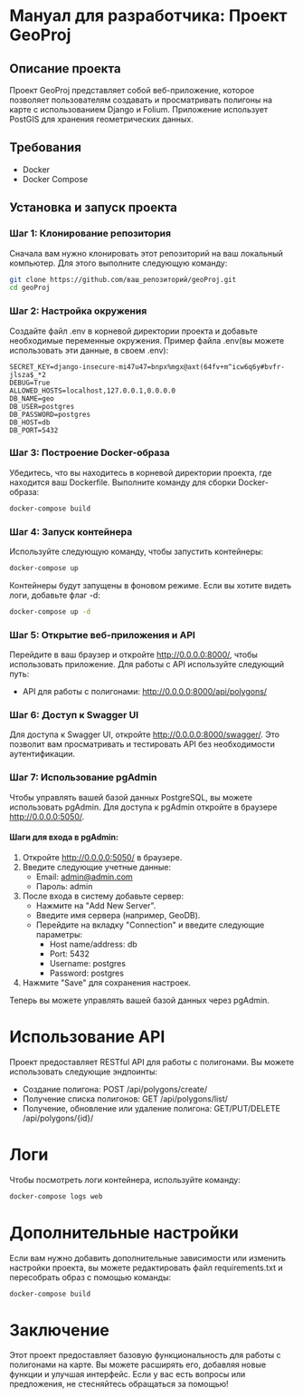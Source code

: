 # Мануал для разработчика: Проект GeoProj

## Описание проекта
Проект GeoProj представляет собой веб-приложение, которое позволяет пользователям создавать и просматривать полигоны 
на карте с использованием Django и Folium. Приложение использует PostGIS для хранения геометрических данных.

## Требования

- Docker
- Docker Compose 

## Установка и запуск проекта

### Шаг 1: Клонирование репозитория

Сначала вам нужно клонировать этот репозиторий на ваш локальный компьютер. Для этого выполните следующую команду:

```bash
git clone https://github.com/ваш_репозиторий/geoProj.git
cd geoProj
```

### Шаг 2: Настройка окружения

Создайте файл .env в корневой директории проекта и добавьте необходимые переменные окружения. Пример файла .env(вы можете использовать эти данные, в своем .env):

```
SECRET_KEY=django-insecure-mi47u47=bnpx%mgx@axt(64fv+m^icw6q6y#bvfr-jlsza$_*2
DEBUG=True
ALLOWED_HOSTS=localhost,127.0.0.1,0.0.0.0
DB_NAME=geo
DB_USER=postgres
DB_PASSWORD=postgres
DB_HOST=db
DB_PORT=5432
```

### Шаг 3: Построение Docker-образа

Убедитесь, что вы находитесь в корневой директории проекта, где находится ваш Dockerfile. Выполните команду для сборки Docker-образа:

```bash
docker-compose build
```

### Шаг 4: Запуск контейнера

Используйте следующую команду, чтобы запустить контейнеры:

```bash
docker-compose up
```

Контейнеры будут запущены в фоновом режиме. Если вы хотите видеть логи, добавьте флаг -d:

```bash
docker-compose up -d
```
### Шаг 5: Открытие веб-приложения и API

Перейдите в ваш браузер и откройте http://0.0.0.0:8000/, чтобы использовать приложение. Для работы с API используйте следующий путь:
- API для работы с полигонами: http://0.0.0.0:8000/api/polygons/

### Шаг 6: Доступ к Swagger UI

Для доступа к Swagger UI, откройте http://0.0.0.0:8000/swagger/. Это позволит вам просматривать и тестировать API без необходимости аутентификации.

### Шаг 7: Использование pgAdmin

Чтобы управлять вашей базой данных PostgreSQL, вы можете использовать pgAdmin. Для доступа к pgAdmin откройте в браузере http://0.0.0.0:5050/.

#### Шаги для входа в pgAdmin:
1. Откройте http://0.0.0.0:5050/ в браузере.
2. Введите следующие учетные данные:
    - Email: admin@admin.com
    - Пароль: admin
3. После входа в систему добавьте сервер:
    - Нажмите на "Add New Server".
    - Введите имя сервера (например, GeoDB).
    - Перейдите на вкладку "Connection" и введите следующие параметры:
        - Host name/address: db
        - Port: 5432
        - Username: postgres
        - Password: postgres
4. Нажмите "Save" для сохранения настроек.

Теперь вы можете управлять вашей базой данных через pgAdmin.

# Использование API

Проект предоставляет RESTful API для работы с полигонами. Вы можете использовать следующие эндпоинты:

- Создание полигона: POST /api/polygons/create/
- Получение списка полигонов: GET /api/polygons/list/
- Получение, обновление или удаление полигона: GET/PUT/DELETE /api/polygons/{id}/


# Логи

Чтобы посмотреть логи контейнера, используйте команду:

```bash
docker-compose logs web
```

# Дополнительные настройки

Если вам нужно добавить дополнительные зависимости или изменить настройки проекта, вы можете редактировать файл requirements.txt и пересобрать образ с помощью команды:

```bash
docker-compose build
```

# Заключение

Этот проект предоставляет базовую функциональность для работы с полигонами на карте. Вы можете расширять его, добавляя новые функции и улучшая интерфейс. Если у вас есть вопросы или предложения, не стесняйтесь обращаться за помощью!

